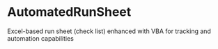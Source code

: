 # AutomatedRunSheet
Excel-based run sheet (check list) enhanced with VBA for tracking and automation capabilities
